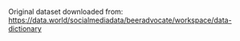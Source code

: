 Original dataset downloaded from: https://data.world/socialmediadata/beeradvocate/workspace/data-dictionary
